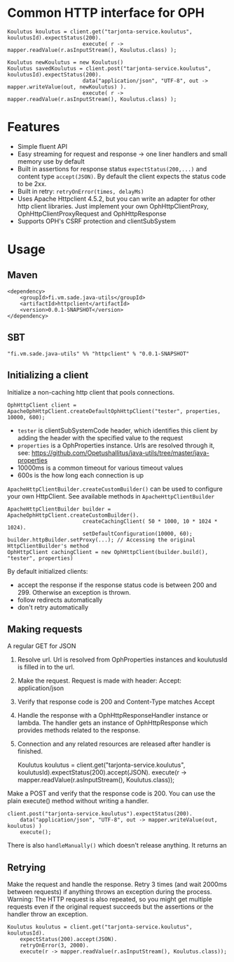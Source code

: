 # Common HTTP interface for OPH

    Koulutus koulutus = client.get("tarjonta-service.koulutus", koulutusId).expectStatus(200).
                            execute( r -> mapper.readValue(r.asInputStream(), Koulutus.class) );

    Koulutus newKoulutus = new Koulutus()
    Koulutus savedKoulutus = client.post("tarjonta-service.koulutus", koulutusId).expectStatus(200).
                            data("application/json", "UTF-8", out -> mapper.writeValue(out, newKoulutus) ).
                            execute( r -> mapper.readValue(r.asInputStream(), Koulutus.class) );

# Features

* Simple fluent API
* Easy streaming for request and response -> one liner handlers and small memory use by default
* Built in assertions for response status `expectStatus(200,...)` and content type `accept(JSON)`.
By default the client expects the status code to be 2xx.
* Built in retry: `retryOnError(times, delayMs)`
* Uses Apache Httpclient 4.5.2, but you can write an adapter for other http client libraries.
  Just implement your own OphHttpClientProxy, OphHttpClientProxyRequest and OphHttpResponse
* Supports OPH's CSRF protection and clientSubSystem

# Usage

## Maven

    <dependency>
        <groupId>fi.vm.sade.java-utils</groupId>
        <artifactId>httpclient</artifactId>
        <version>0.0.1-SNAPSHOT</version>
    </dependency>

## SBT

    "fi.vm.sade.java-utils" %% "httpclient" % "0.0.1-SNAPSHOT"

## Initializing a client

Initialize a non-caching http client that pools connections.

    OphHttpClient client = ApacheOphHttpClient.createDefaultOphHttpClient("tester", properties, 10000, 600);

* `tester` is clientSubSystemCode header, which identifies this client by adding the header with the specified value to the request
* `properties` is a OphProperties instance. Urls are resolved through it, see: https://github.com/Opetushallitus/java-utils/tree/master/java-properties
* 10000ms is a common timeout for various timeout values
* 600s is the how long each connection is up

`ApacheHttpClientBuilder.createCustomBuilder()` can be used to configure your own HttpClient.
See available methods in `ApacheHttpClientBuilder`

    ApacheHttpClientBuilder builder = ApacheOphHttpClient.createCustomBuilder().
                            createCachingClient( 50 * 1000, 10 * 1024 * 1024).
                            setDefaultConfiguration(10000, 60);
    builder.httpBuilder.setProxy(...); // Accessing the original HttpClientBuilder's method
    OphHttpClient cachingClient = new OphHttpClient(builder.build(), "tester", properties)

By default initialized clients:
* accept the response if the response status code is between 200 and 299. Otherwise an exception is thrown.
* follow redirects automatically
* don't retry automatically

## Making requests

A regular GET for JSON

1. Resolve url. Url is resolved from OphProperties instances and koulutusId is filled in to the url.
2. Make the request. Request is made with header: Accept: application/json
3. Verify that response code is 200 and Content-Type matches Accept
4. Handle the response with a OphHttpResponseHandler instance or lambda. The handler gets an instance of OphHttpResponse which
provides methods related to the response.
5. Connection and any related resources are released after handler is finished.


    Koulutus koulutus = client.get("tarjonta-service.koulutus", koulutusId).expectStatus(200).accept(JSON).
        execute(r -> mapper.readValue(r.asInputStream(), Koulutus.class));

Make a POST and verify that the response code is 200. You can use the plain execute() method without writing a handler.

    client.post("tarjonta-service.koulutus").expectStatus(200).
        data("application/json", "UTF-8", out -> mapper.writeValue(out, koulutus) )
        execute();

There is also `handleManually()` which doesn't release anything. It returns an

## Retrying

Make the request and handle the response. Retry 3 times (and wait 2000ms between requests) if anything throws an exception during the process.
Warning: The HTTP request is also repeated, so you might get multiple requests even if the original request succeeds but the assertions or
the handler throw an exception.

    Koulutus koulutus = client.get("tarjonta-service.koulutus", koulutusId).
        expectStatus(200).accept(JSON).
        retryOnError(3, 2000).
        execute(r -> mapper.readValue(r.asInputStream(), Koulutus.class));
